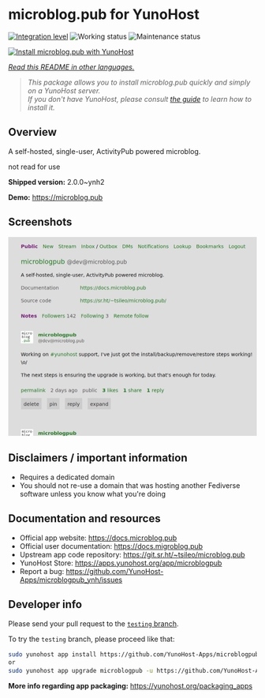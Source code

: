 <!--
N.B.: This README was automatically generated by <https://github.com/YunoHost/apps/tree/master/tools/readme_generator>
It shall NOT be edited by hand.
-->

# microblog.pub for YunoHost

[![Integration level](https://dash.yunohost.org/integration/microblogpub.svg)](https://dash.yunohost.org/appci/app/microblogpub) ![Working status](https://ci-apps.yunohost.org/ci/badges/microblogpub.status.svg) ![Maintenance status](https://ci-apps.yunohost.org/ci/badges/microblogpub.maintain.svg)

[![Install microblog.pub with YunoHost](https://install-app.yunohost.org/install-with-yunohost.svg)](https://install-app.yunohost.org/?app=microblogpub)

*[Read this README in other languages.](./ALL_README.md)*

> *This package allows you to install microblog.pub quickly and simply on a YunoHost server.*  
> *If you don't have YunoHost, please consult [the guide](https://yunohost.org/install) to learn how to install it.*

## Overview

A self-hosted, single-user, ActivityPub powered microblog.

not read for use


**Shipped version:** 2.0.0~ynh2

**Demo:** <https://microblog.pub>

## Screenshots

![Screenshot of microblog.pub](./doc/screenshots/microblogpub_demo.png)

## Disclaimers / important information

* Requires a dedicated domain
* You should not re-use a domain that was hosting another Fediverse software unless you know what you're doing

## Documentation and resources

- Official app website: <https://docs.microblog.pub>
- Official user documentation: <https://docs.migroblog.pub>
- Upstream app code repository: <https://git.sr.ht/~tsileo/microblog.pub>
- YunoHost Store: <https://apps.yunohost.org/app/microblogpub>
- Report a bug: <https://github.com/YunoHost-Apps/microblogpub_ynh/issues>

## Developer info

Please send your pull request to the [`testing` branch](https://github.com/YunoHost-Apps/microblogpub_ynh/tree/testing).

To try the `testing` branch, please proceed like that:

```bash
sudo yunohost app install https://github.com/YunoHost-Apps/microblogpub_ynh/tree/testing --debug
or
sudo yunohost app upgrade microblogpub -u https://github.com/YunoHost-Apps/microblogpub_ynh/tree/testing --debug
```

**More info regarding app packaging:** <https://yunohost.org/packaging_apps>
